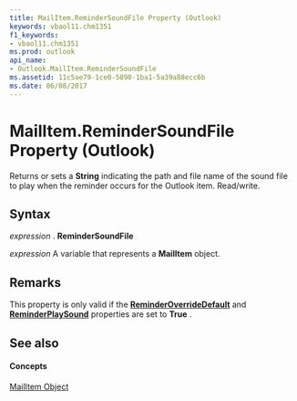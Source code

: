 ```yaml
---
title: MailItem.ReminderSoundFile Property (Outlook)
keywords: vbaol11.chm1351
f1_keywords:
- vbaol11.chm1351
ms.prod: outlook
api_name:
- Outlook.MailItem.ReminderSoundFile
ms.assetid: 11c5ae79-1ce0-5890-1ba1-5a39a88ecc6b
ms.date: 06/08/2017
---
```



# MailItem.ReminderSoundFile Property (Outlook)

Returns or sets a  **String** indicating the path and file name of the sound file to play when the reminder occurs for the Outlook item. Read/write.


## Syntax

 _expression_ . **ReminderSoundFile**

 _expression_ A variable that represents a **MailItem** object.


## Remarks

This property is only valid if the  **[ReminderOverrideDefault](Outlook.MailItem.ReminderOverrideDefault.md)** and **[ReminderPlaySound](Outlook.MailItem.ReminderPlaySound.md)** properties are set to **True** .


## See also


#### Concepts


[MailItem Object](Outlook.MailItem.md)

